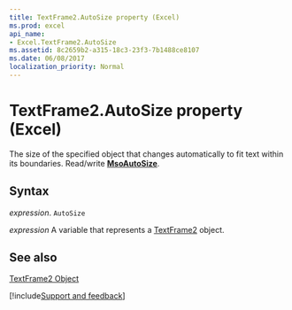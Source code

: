 ```yaml
---
title: TextFrame2.AutoSize property (Excel)
ms.prod: excel
api_name:
- Excel.TextFrame2.AutoSize
ms.assetid: 8c2659b2-a315-18c3-23f3-7b1488ce8107
ms.date: 06/08/2017
localization_priority: Normal
---
```



# TextFrame2.AutoSize property (Excel)

The size of the specified object that changes automatically to fit text within its boundaries. Read/write  **[MsoAutoSize](Office.MsoAutoSize.md)**.


## Syntax

_expression_. `AutoSize`

_expression_ A variable that represents a [TextFrame2](./Excel.TextFrame2.md) object.


## See also


[TextFrame2 Object](Excel.TextFrame2.md)

[!include[Support and feedback](~/includes/feedback-boilerplate.md)]